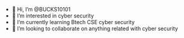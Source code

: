 - 👋 Hi, I’m @BUCKS10101
- 👀 I’m interested in cyber security  
- 🌱 I’m currently learning Btech CSE cyber security
- 💞️ I’m looking to collaborate on anything related with cyber security


<!---
BUCKS10101/BUCKS10101 is a ✨ special ✨ repository because its `README.md` (this file) appears on your GitHub profile.
You can click the Preview link to take a look at your changes.
--->
